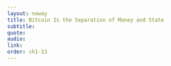 ```yaml
---
layout: noway
title: Bitcoin Is the Separation of Money and State
subtitle:
quote:
audio:
link:
order: ch1-13
---
```

